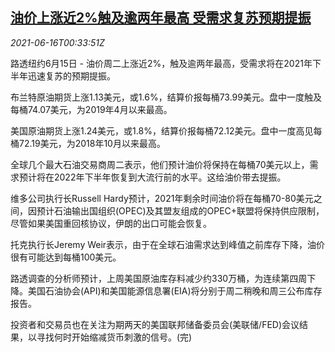 <!--1623805262000-->
[油价上涨近2%触及逾两年最高 受需求复苏预期提振](https://cn.reuters.com/article/oil-close-0615-tues-idCNKCS2DS015)
------

<div><i>2021-06-16T00:33:51Z</i></div><p>路透纽约6月15日 - 油价周二上涨近2%，触及逾两年最高，受需求将在2021年下半年迅速复苏的预期提振。</p><p>布兰特原油期货上涨1.13美元，或1.6%，结算价报每桶73.99美元。盘中一度触及每桶74.07美元，为2019年4月以来最高。</p><p>美国原油期货上涨1.24美元，或1.8%，结算价报每桶72.12美元。盘中一度高见每桶72.19美元，为2018年10月以来最高。</p><p>全球几个最大石油交易商周二表示，他们预计油价将保持在每桶70美元以上，需求预计将在2022年下半年恢复到大流行前的水平。这给油价带去提振。</p><p>维多公司执行长Russell Hardy预计，2021年剩余时间油价将在每桶70-80美元之间，因预计石油输出国组织(OPEC)及其盟友组成的OPEC+联盟将保持供应限制，尽管如果美国重回核协议，伊朗的出口可能会恢复。</p><p>托克执行长Jeremy Weir表示，由于在全球石油需求达到峰值之前库存下降，油价很有可能达到每桶100美元。</p><p>路透调查的分析师预计，上周美国原油库存料减少约330万桶，为连续第四周下降。美国石油协会(API)和美国能源信息署(EIA)将分别于周二稍晚和周三公布库存报告。</p><p>投资者和交易员也在关注为期两天的美国联邦储备委员会(美联储/FED)会议结果，以寻找何时开始缩减货币刺激的信号。(完)</p>
